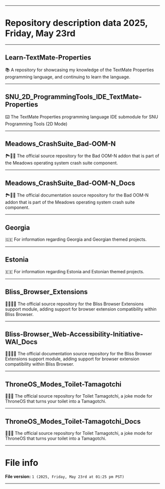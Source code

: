 
***

# Repository description data 2025, Friday, May 23rd

---

## Learn-TextMate-Properties

📚️ A repository for showcasing my knowledge of the TextMate Properties programming language, and continuing to learn the language. 

---

## SNU_2D_ProgrammingTools_IDE_TextMate-Properties

⌨️ The TextMate Properties programming language IDE submodule for SNU Programming Tools (2D Mode)

---

## Meadows_CrashSuite_Bad-OOM-N

🏞️🛑️💾️ The official source repository for the Bad OOM-N addon that is part of the Meadows operating system crash suite component. 

---

## Meadows_CrashSuite_Bad-OOM-N_Docs

🏞️🛑️📖️ The official documentation source repository for the Bad OOM-N addon that is part of the Meadows operating system crash suite component. 

---

## Georgia

🇬🇪️ For information regarding Georgia and Georgian themed projects.

---

## Estonia

🇪🇪️ For information regarding Estonia and Estonian themed projects.

---

## Bliss_Browser_Extensions

🌳️🌐️🧩️💾️ The official source repository for the Bliss Browser Extensions support module, adding support for browser extension compatibility within Bliss Browser.

---

## Bliss-Browser_Web-Accessibility-Initiative-WAI_Docs

🌳️🌐️🧩️📖️ The official documentation source repository for the Bliss Browser Extensions support module, adding support for browser extension compatibility within Bliss Browser.

---

## ThroneOS_Modes_Toilet-Tamagotchi

🚽️🐾️💾️ The official source repository for Toilet Tamagotchi, a joke mode for ThroneOS that turns your toilet into a Tamagotchi.

---

## ThroneOS_Modes_Toilet-Tamagotchi_Docs

🚽️🐾️📖️ The official source repository for Toilet Tamagotchi, a joke mode for ThroneOS that turns your toilet into a Tamagotchi.

***

# File info

**File version:** `1 (2025, Friday, May 23rd at 01:25 pm PST)`

***

